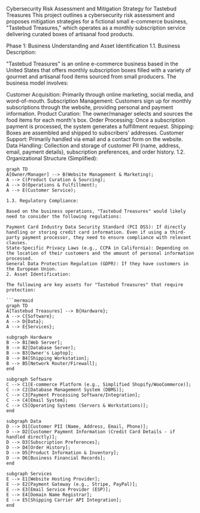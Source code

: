 Cybersecurity Risk Assessment and Mitigation Strategy for Tastebud Treasures
This project outlines a cybersecurity risk assessment and proposes mitigation strategies for a fictional small e-commerce business, "Tastebud Treasures," which operates as a monthly subscription service delivering curated boxes of artisanal food products.

Phase 1: Business Understanding and Asset Identification
1.1. Business Description:

"Tastebud Treasures" is an online e-commerce business based in the United States that offers monthly subscription boxes filled with a variety of gourmet and artisanal food items sourced from small producers. The business model involves:

Customer Acquisition: Primarily through online marketing, social media, and word-of-mouth.
Subscription Management: Customers sign up for monthly subscriptions through the website, providing personal and payment information.
Product Curation: The owner/manager selects and sources the food items for each month's box.
Order Processing: Once a subscription payment is processed, the system generates a fulfillment request.
Shipping: Boxes are assembled and shipped to subscribers' addresses.
Customer Support: Primarily handled via email and a contact form on the website.
Data Handling: Collection and storage of customer PII (name, address, email, payment details), subscription preferences, and order history.
1.2. Organizational Structure (Simplified):

```mermaid
graph TD
A[Owner/Manager] --> B(Website Management & Marketing);
A --> C(Product Curation & Sourcing);
A --> D(Operations & Fulfillment);
A --> E(Customer Service);

1.3. Regulatory Compliance:

Based on the business operations, "Tastebud Treasures" would likely need to consider the following regulations:

Payment Card Industry Data Security Standard (PCI DSS): If directly handling or storing credit card information. Even if using a third-party payment processor, they need to ensure compliance with relevant clauses.
State-Specific Privacy Laws (e.g., CCPA in California): Depending on the location of their customers and the amount of personal information processed.
General Data Protection Regulation (GDPR): If they have customers in the European Union.
2. Asset Identification:

The following are key assets for "Tastebud Treasures" that require protection:

```mermaid
graph TD
A[Tastebud Treasures] --> B{Hardware};
A --> C{Software};
A --> D{Data};
A --> E{Services};

subgraph Hardware
B --> B1[Web Server];
B --> B2[Database Server];
B --> B3[Owner's Laptop];
B --> B4[Shipping Workstation];
B --> B5[Network Router/Firewall];
end

subgraph Software
C --> C1[E-commerce Platform (e.g., Simplified Shopify/WooCommerce)];
C --> C2[Database Management System (DBMS)];
C --> C3[Payment Processing Software/Integration];
C --> C4[Email System];
C --> C5[Operating Systems (Servers & Workstations)];
end

subgraph Data
D --> D1[Customer PII (Name, Address, Email, Phone)];
D --> D2[Customer Payment Information (Credit Card Details - if handled directly)];
D --> D3[Subscription Preferences];
D --> D4[Order History];
D --> D5[Product Information & Inventory];
D --> D6[Business Financial Records];
end

subgraph Services
E --> E1[Website Hosting Provider];
E --> E2[Payment Gateway (e.g., Stripe, PayPal)];
E --> E3[Email Service Provider (ESP)];
E --> E4[Domain Name Registrar];
E --> E5[Shipping Carrier API Integration];
end